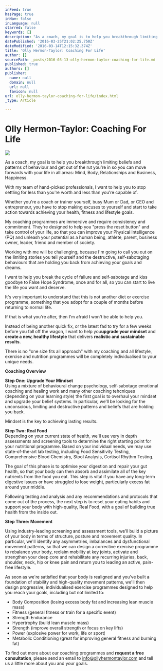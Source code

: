```yaml
---
inFeed: true
hasPage: true
inNav: false
inLanguage: null
starred: false
keywords: []
description: "As a coach, my goal is to help you breakthrough limiting beliefs and patterns of behaviour and get out of the rut you're in so you can move forwards with your life in all areas: Mind, Body, Relationships and Business, Happiness."
datePublished: '2016-03-25T21:02:25.750Z'
dateModified: '2016-03-14T12:15:32.374Z'
title: 'Olly Hermon-Taylor: Coaching For Life'
author: []
sourcePath: _posts/2016-03-13-olly-hermon-taylor-coaching-for-life.md
published: true
authors: []
publisher:
  name: null
  domain: null
  url: null
  favicon: null
url: olly-hermon-taylor-coaching-for-life/index.html
_type: Article

---
```

# Olly Hermon-Taylor: Coaching For Life
![](https://the-grid-user-content.s3-us-west-2.amazonaws.com/26a06f4b-7591-41ce-a788-f42f3c02ce63.jpg)

As a coach, my goal is to help you breakthrough limiting beliefs and patterns of behaviour and get out of the rut you're in so you can move forwards with your life in all areas: Mind, Body, Relationships and Business, Happiness.

With my team of hand-picked professionals, I want to help you to stop settling for less than you're worth and less than you're capable of.

Whether you're a coach or trainer yourself, busy Mum or Dad, or CEO and entrepreneur, you have to stop making excuses to yourself and start to take action towards achieving your health, fitness and lifestyle goals.

My coaching programmes are immersive and require consistency and commitment. They're designed to help you "press the reset button" and take control of your life, so that you can improve your Physical Intelligence (PQ) and unleash your potential as a human being, athlete, parent, business owner, leader, friend and member of society.

Working with me will be challenging, because I'm going to call you out on the limiting stories you tell yourself and the destructive, self-sabotaging behaviours that are holding you back from achieving your goals and dreams.

I want to help you break the cycle of failure and self-sabotage and kiss goodbye to False Hope Syndrome, once and for all, so you can start to live the life you want and deserve.

It's very important to understand that this is not another diet or exercise programme, something that you adopt for a couple of months before returning to normal life.

If that is what you're after, then I'm afraid I won't be able to help you.

Instead of being another quick fix, or the latest fad to try for a few weeks before you fall off the wagon, I want to help you**upgrade your mindset** and **create a new, healthy lifestyle** that delivers **realistic and sustainable results.**

There is no "one size fits all approach" with my coaching and all lifestyle, exercise and nutrition programmes will be completely individualised to your unique needs.

**Coaching Overview**

**Step One: Upgrade Your Mindset**  
Using a mixture of behavioural change psychology, self-sabotage emotional coaching and healing work and many other coaching tehcniques (depending on your learning style) the first goal is to overhaul your mindset and upgrade your belief systems. In particular, we'll be looking for the unconscious, limiting and destructive patterns and beliefs that are holding you back.

Mindset is the key to achieving lasting results.

**Step Two: Real Food**  
Depending on your current state of health, we'll use very in depth assessments and screening tools to determine the right starting point for your nutritional programme. Based on your individual needs, we may use state-of-the-art lab testing, including Food Sensitivity Testing, Comprehensive Blood Chemistry, Stool Analysis, Cortisol Rhythm Testing.

The goal of this phase is to optimise your digestion and repair your gut health, so that your body can then absorb and assimilate all of the key nutrients from the food you eat. This step is vital if you have any long-term digestive issues or have struggled to lose weight, particularly excess fat around your middle.

Following testing and analysis and any recommendations and protocols that come out of the process, the next step is to reset your eating habits and support your body with high-quality, Real Food, with a goal of building true health from the inside out.

**Step Three: Movement**

Using industry-leading screening and assessment tools, we'll build a picture of your body in terms of structure, posture and movement quality. In particular, we'll identify any asymmetries, imbalances and dysfunctional movement patterns, so that we can design a corrective exercise programme to rebalance your body, reclaim mobility at key joints, activate and strengthen your deep core and rehabilitate any recurring injuries, back, shoulder, neck, hip or knee pain and return you to leading an active, pain-free lifestyle.

As soon as we're satisfied that your body is realigned and you've built a foundation of stability and high-quality movement patterns, we'll then design progressive, individualised exercise programmes designed to help you reach your goals, including but not limited to:

* Body Composition (losing excess body fat and increasing lean muscle mass)
* Fitness (general fitness or train for a specific event)
* Strength Endurance 
* Hypertrophy (build lean muscle mass)
* Strength (improve overall strength or focus on key lifts)
* Power (explosive power for work, life or sport)
* Metabolic Conditioning (great for improving general fitness and burning fat)

To find out more about our coaching programmes and **request a free consultation**, please send an email to [info@ollyhermontaylor.com][0] and tell us a little more about you and your goals.

[0]: mailto:info@ollyhermontaylor.com